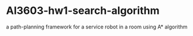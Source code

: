 # AI3603-hw1-search-algorithm
a path-planning framework for a service robot in a room using A* algorithm

